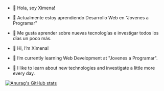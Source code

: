 - 👋 Hola, soy Ximena!
- 🌱 Actualmente estoy aprendiendo Desarrollo Web en "Jovenes a Programar"
- 👀 Me gusta aprender sobre nuevas tecnologías e investigar todos los días un poco más.

- 👋 Hi, I’m Ximena!
- 🌱 I’m currently learning Web Development at "Jovenes a Programar".
- 👀 I like to learn about new technologies and investigate a little more every day.

[![Anurag's GitHub stats](https://github-readme-stats.vercel.app/api?ximehe=anuraghazra)](https://github.com/anuraghazra/github-readme-stats)


<!---
ximehe/ximehe is a ✨ special ✨ repository because its `README.md` (this file) appears on your GitHub profile.
You can click the Preview link to take a look at your changes.
--->
